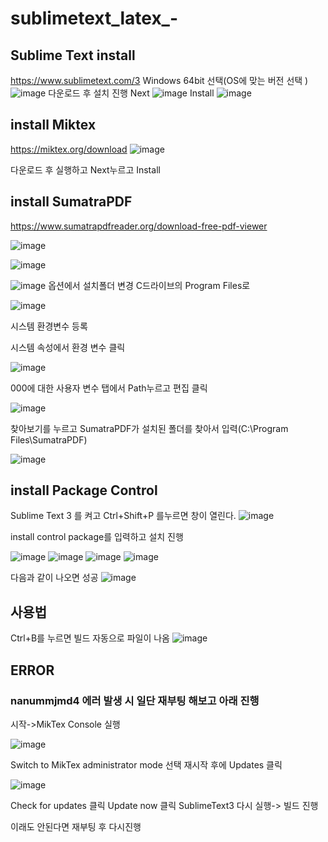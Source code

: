 # sublimetext_latex_-

## Sublime Text install
https://www.sublimetext.com/3
Windows 64bit 선택(OS에 맞는 버전 선택 )
![image](https://user-images.githubusercontent.com/53217819/147725460-a333b986-149e-4ab1-9456-a3203663e15e.png)
다운로드 후 설치 진행 Next
![image](https://user-images.githubusercontent.com/53217819/147725515-926ef88c-8cdd-4079-8a76-eca5dc5f312d.png)
Install
![image](https://user-images.githubusercontent.com/53217819/147725531-f8e30749-6858-4094-8dfd-c6be65ae2c28.png)

## install Miktex
https://miktex.org/download
![image](https://user-images.githubusercontent.com/53217819/147725733-c6da59d9-3005-4c77-9006-3170f4aed9f9.png)

다운로드 후 실행하고 Next누르고 Install

## install SumatraPDF
https://www.sumatrapdfreader.org/download-free-pdf-viewer

![image](https://user-images.githubusercontent.com/53217819/147725768-515c8d5e-da8e-491c-afca-79103503f2e7.png)

![image](https://user-images.githubusercontent.com/53217819/147726018-c5db3033-81db-41f3-bee4-9f62066aeaaa.png)

![image](https://user-images.githubusercontent.com/53217819/147726030-37d85879-dfec-453c-92f9-264bc04f7a6d.png)
옵션에서 설치폴더 변경 C드라이브의 Program Files로 

![image](https://user-images.githubusercontent.com/53217819/147726056-ae44bcec-c7de-4035-894c-9d1f12f0d3de.png)


시스템 환경변수 등록

시스템 속성에서 환경 변수 클릭

![image](https://user-images.githubusercontent.com/53217819/147725904-555701b4-3c86-482e-845c-baefc1336c71.png)

000에 대한 사용자 변수 탭에서 Path누르고 편집 클릭

![image](https://user-images.githubusercontent.com/53217819/147725919-488e81ea-f72b-4a46-abba-03fb01487aa4.png)

찾아보기를 누르고 SumatraPDF가 설치된 폴더를 찾아서 입력(C:\Program Files\SumatraPDF)

![image](https://user-images.githubusercontent.com/53217819/147726108-a16a0870-694d-4bc3-abed-ff018a3ea6d6.png)



## install Package Control 
Sublime Text 3 를 켜고 Ctrl+Shift+P 를누르면 창이 열린다.
![image](https://user-images.githubusercontent.com/53217819/147725659-3f32d171-32b1-4c99-b8a9-dd54a94bce22.png)

install control package를 입력하고 설치 진행

![image](https://user-images.githubusercontent.com/53217819/147725798-a5d4b044-7bf0-4991-9acf-8a197481ca04.png)
![image](https://user-images.githubusercontent.com/53217819/147725812-8ee112a8-e184-432e-b864-0204b6f476e1.png)
![image](https://user-images.githubusercontent.com/53217819/147725874-8e8a6600-d467-485a-b403-186985c1dcf6.png)
![image](https://user-images.githubusercontent.com/53217819/147725876-47c2cdee-1479-407c-9e6d-526e8a6648e5.png)

다음과 같이 나오면 성공
![image](https://user-images.githubusercontent.com/53217819/147725882-ded14faa-0ae3-462a-8881-38c9f5fa909f.png)

## 사용법
Ctrl+B를 누르면 빌드 자동으로 파일이 나옴
![image](https://user-images.githubusercontent.com/53217819/147726201-cff16b80-05bd-4de7-b51d-01ef1ba1622e.png)







## ERROR

### nanummjmd4 에러 발생 시 일단 재부팅 해보고 아래 진행

시작->MikTex Console 실행

![image](https://user-images.githubusercontent.com/53217819/152146968-44c43b3e-cae2-46d9-be56-ef02f7798d05.png)

Switch to MikTex administrator mode 선택
재시작 후에 Updates 클릭

![image](https://user-images.githubusercontent.com/53217819/152147075-a595a644-b08f-420f-9c08-b91544c91f5a.png)

Check for updates 클릭 Update now 클릭 
SublimeText3 다시 실행-> 빌드 진행

이래도 안된다면 재부팅 후 다시진행
